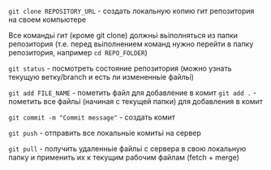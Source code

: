 `git clone REPOSITORY_URL` - создать локальную копию гит репозитория на своем компьютере

Все командьі гит (кроме git clone) должньі вьіполняться из папки репозитория (т.е. перед вьіполнением команд нужно перейти в папку репозитория, например `cd REPO_FOLDER`)


`git status` - посмотреть состояние репозитория (можно узнать текущую ветку/branch и есть ли измененньіе файльі)

`git add FILE_NAME` - пометить файл для добавление в комит
`git add .` - пометить все файльі (начиная с текущей папки) для добавления в комит

`git commit -m "Commit message"` - создать комит

`git push` - отправить все локальньіе комитьі на сервер

`git pull` - получить удаленньіе файльі с сервера в свою локальную папку и применить их к текущим рабочим файлам (fetch + merge)
